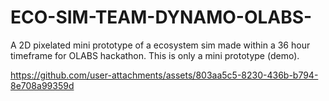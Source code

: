 # ECO-SIM-TEAM-DYNAMO-OLABS-
A 2D pixelated mini prototype of a ecosystem sim made within a 36 hour timeframe for OLABS hackathon.
This is only a mini prototype (demo).




https://github.com/user-attachments/assets/803aa5c5-8230-436b-b794-8e708a99359d



